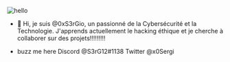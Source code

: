 ![hello](https://user-images.githubusercontent.com/93042298/138563775-2126cde7-3fce-4b8e-b862-adc9d7037e4b.gif)
- 👋 Hi, je suis @0xS3rGio, un passionné  de la Cybersécurité et la Technologie. J'apprends actuellement le hacking éthique et je cherche à collaborer sur des projets!!!!!!!!!

- buzz me here
Discord @S3rG12#1138 
Twitter @x0Sergi
